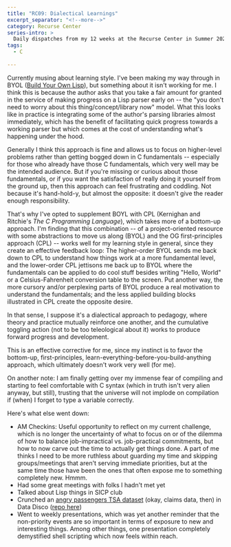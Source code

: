 ```yaml
---
title: "RC09: Dialectical Learnings"
excerpt_separator: "<!--more-->"
category: Recurse Center
series-intro: >
  Daily dispatches from my 12 weeks at the Recurse Center in Summer 2023
tags:
  - C
  
---
```


Currently musing about learning style. I've been making my way through in BYOL ([Build Your Own Lisp](https://buildyourownlisp.com/)), but something about it isn't working for me. I think this is because the author asks that you take a fair amount for granted in the service of making progress on a Lisp parser early on -- the "you don't need to worry about this thing/concept/library now" model. What this looks like in practice is integrating some of the author's parsing libraries almost immediately, which has the benefit of facilitating quick progress towards a working parser but which comes at the cost of understanding what's happening under the hood.

Generally I think this approach is fine and allows us to focus on higher-level problems rather than getting bogged down in C fundamentals -- especially for those who already have those C fundamentals, which very well may be the intended audience. But if you're missing or curious about those fundamentals, or if you want the satisfaction of really doing it yourself from the ground up, then this approach can feel frustrating and coddling. Not because it's hand-hold-y, but almost the opposite: it doesn't give the reader enough responsibility.

That's why I've opted to supplement BOYL with CPL (Kernighan and Ritchie's *The C Programming Language*), which takes more of a bottom-up approach. I'm finding that this combination -- of a project-oriented resource with some abstractions to move us along (BYOL) and the OG first-principles approach (CPL) -- works well for my learning style in general, since they create an effective feedback loop: The higher-order BYOL sends me back down to CPL to understand how things work at a more fundamental level, and the lower-order CPL jettisons me back up to BYOL where the fundamentals can be applied to do cool stuff besides writing "Hello, World" or a Celsius-Fahrenheit conversion table to the screen. Put another way, the more cursory and/or perplexing parts of BYOL produce a real motivation to understand the fundamentals; and the less applied building blocks illustrated in CPL create the opposite desire.

In that sense, I suppose it's a dialectical approach to pedagogy, where theory and practice mutually reinforce one another, and the cumulative toggling action (not to be too teleological about it) works to produce forward progress and development.

This is an effective corrective for me, since my instinct is to favor the bottom-up, first-principles, learn-everything-before-you-build-anything approach, which ultimately doesn't work very well (for me).

On another note: I am finally getting over my immense fear of compiling and starting to feel comfortable with C syntax (which in truth isn't very alien anyway, but still), trusting that the universe will not implode on compilation if (when) I forget to type a variable correctly.

Here's what else went down:
- AM Checkins: Useful opportunity to reflect on my current challenge, which is no longer the uncertainty of what to focus on or of the dilemma of how to balance job-impractical vs. job-practical commitments, but how to now carve out the time to actually get things done. A part of me thinks I need to be more ruthless about guarding my time and skipping groups/meetings that aren't serving immediate priorities, but at the same time those have been the ones that often expose me to something completely new. Hmmm.
- Had some great meetings with folks I hadn't met yet
- Talked about Lisp things in SICP club
- Crunched an [angry passengers TSA dataset](https://www.dhs.gov/tsa-claims-data) (okay, claims data, then) in Data Disco ([repo here](https://github.com/DataDisco/w02_angry-travelers))
- Went to weekly presentations, which was yet another reminder that the non-priority events are so important in terms of exposure to new and interesting things. Among other things, one presentation completely demystified shell scripting which now feels within reach.
